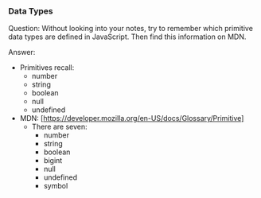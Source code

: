 

### Data Types

Question: Without looking into your notes, try to remember which primitive data types are defined in JavaScript. Then find this information on MDN.

Answer:
* Primitives recall:
  * number
  * string
  * boolean
  * null
  * undefined
* MDN: [https://developer.mozilla.org/en-US/docs/Glossary/Primitive]
  * There are seven:
    * number
    * string
    * boolean
    * bigint
    * null
    * undefined
    * symbol